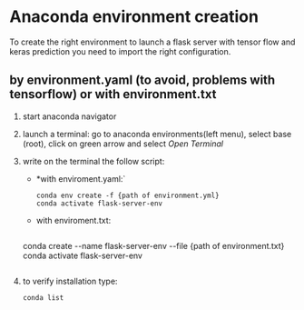 # Anaconda environment creation

To create the right environment to launch a flask server with tensor flow and keras prediction you need to import the right configuration. 

##  by environment.yaml (to avoid, problems with tensorflow) or with environment.txt

1. start anaconda navigator

2. launch a terminal: go to anaconda environments(left menu), select base (root), click on green arrow and select *Open Terminal*

3. write on the terminal the follow script: 
	
   - *with enviroment.yaml:`
   
     ```
     conda env create -f {path of environment.yml}
     conda activate flask-server-env
     ```
   - with enviroment.txt:
     ```
   conda create --name flask-server-env --file {path of environment.txt}
   conda activate flask-server-env
     ```
   
4. to verify installation type: 
   ```
   conda list
   ```